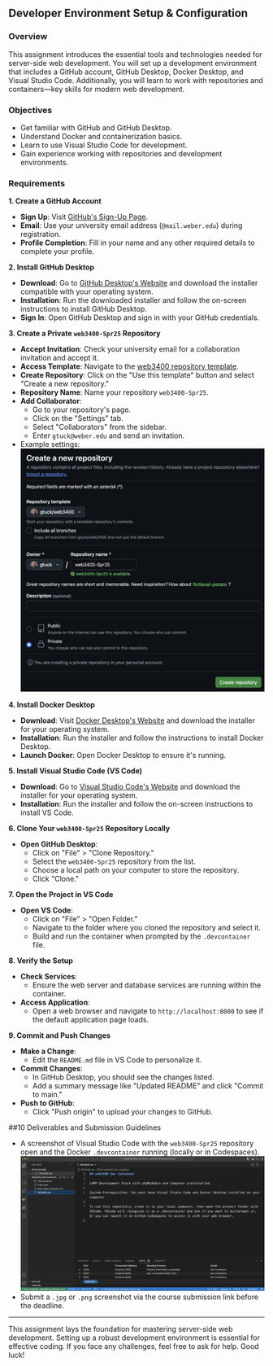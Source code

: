 ## Developer Environment Setup & Configuration

### Overview
This assignment introduces the essential tools and technologies needed for server-side web development. You will set up a development environment that includes a GitHub account, GitHub Desktop, Docker Desktop, and Visual Studio Code. Additionally, you will learn to work with repositories and containers—key skills for modern web development.

### Objectives
- Get familiar with GitHub and GitHub Desktop.
- Understand Docker and containerization basics.
- Learn to use Visual Studio Code for development.
- Gain experience working with repositories and development environments.

### Requirements

**1. Create a GitHub Account**

- **Sign Up**: Visit [GitHub's Sign-Up Page](https://github.com/join).
- **Email**: Use your university email address (`@mail.weber.edu`) during registration.
- **Profile Completion**: Fill in your name and any other required details to complete your profile.

**2. Install GitHub Desktop**

- **Download**: Go to [GitHub Desktop's Website](https://desktop.github.com/) and download the installer compatible with your operating system.
- **Installation**: Run the downloaded installer and follow the on-screen instructions to install GitHub Desktop.
- **Sign In**: Open GitHub Desktop and sign in with your GitHub credentials.

**3. Create a Private `web3400-Spr25` Repository**

- **Accept Invitation**: Check your university email for a collaboration invitation and accept it.
- **Access Template**: Navigate to the [web3400 repository template](https://github.com/gtuck/web3400).
- **Create Repository**: Click on the "Use this template" button and select "Create a new repository."
- **Repository Name**: Name your repository `web3400-Spr25`.
- **Add Collaborator**:
  - Go to your repository's page.
  - Click on the "Settings" tab.
  - Select "Collaborators" from the sidebar.
  - Enter `gtuck@weber.edu` and send an invitation.
- Example settings:
     ![Example image](../images/create-repo-from-template-dark.png)

**4. Install Docker Desktop**

- **Download**: Visit [Docker Desktop's Website](https://www.docker.com/products/docker-desktop/) and download the installer for your operating system.
- **Installation**: Run the installer and follow the instructions to install Docker Desktop.
- **Launch Docker**: Open Docker Desktop to ensure it's running.

**5. Install Visual Studio Code (VS Code)**

- **Download**: Go to [Visual Studio Code's Website](https://code.visualstudio.com/) and download the installer for your operating system.
- **Installation**: Run the installer and follow the on-screen instructions to install VS Code.

**6. Clone Your `web3400-Spr25` Repository Locally**

- **Open GitHub Desktop**:
  - Click on "File" > "Clone Repository."
  - Select the `web3400-Spr25` repository from the list.
  - Choose a local path on your computer to store the repository.
  - Click "Clone."

**7. Open the Project in VS Code**

- **Open VS Code**:
  - Click on "File" > "Open Folder."
  - Navigate to the folder where you cloned the repository and select it.
  - Build and run the container when prompted by the `.devcontainer` file.

**8. Verify the Setup**

- **Check Services**:
  - Ensure the web server and database services are running within the container.
- **Access Application**:
  - Open a web browser and navigate to `http://localhost:8000` to see if the default application page loads.

**9. Commit and Push Changes**

- **Make a Change**:
  - Edit the `README.md` file in VS Code to personalize it.
- **Commit Changes**:
  - In GitHub Desktop, you should see the changes listed.
  - Add a summary message like "Updated README" and click "Commit to main."
- **Push to GitHub**:
  - Click "Push origin" to upload your changes to GitHub.
 
##10 Deliverables and Submission Guidelines
- A screenshot of Visual Studio Code with the `web3400-Spr25` repository open and the Docker `.devcontainer` running (locally or in Codespaces).
![Example image](../images/upload-example.png)
- Submit a `.jpg` or `.png` screenshot via the course submission link before the deadline.

---

This assignment lays the foundation for mastering server-side web development. Setting up a robust development environment is essential for effective coding. If you face any challenges, feel free to ask for help. Good luck!
